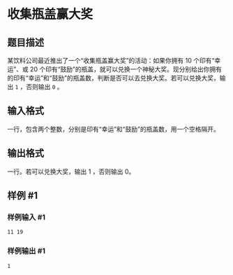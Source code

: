 # 收集瓶盖赢大奖

## 题目描述

某饮料公司最近推出了一个“收集瓶盖赢大奖”的活动：如果你拥有 $10$ 个印有“幸运”、或 $20$ 个印有“鼓励”的瓶盖，就可以兑换一个神秘大奖。现分别给出你拥有的印有“幸运”和“鼓励”的瓶盖数，判断是否可以去兑换大奖。若可以兑换大奖，输出 `1` ，否则输出 `0` 。

## 输入格式

一行，包含两个整数，分别是印有“幸运”和“鼓励”的瓶盖数，用一个空格隔开。

## 输出格式

一行。若可以兑换大奖，输出 $1$ ，否则输出 $0$。

## 样例 #1

### 样例输入 #1

```
11 19
```

### 样例输出 #1

```
1
```
